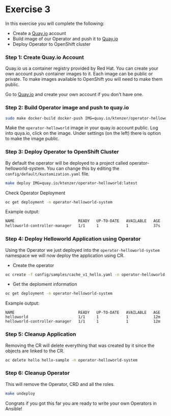 # Exercise 3

In this exercise you will complete the following:

* Create a [Quay.io](https://quay.io/) account
* Build image of our Operator and push it to [Quay.io](https://quay.io/)
* Deploy Operator to OpenShift cluster

### Step 1: Create Quay.io Account

Quay.io us a container registry provided by Red Hat. You can create your own account push container images to it. Each image can be public or private. To make images available to OpenShift you will need to make them public.

Go to [Quay.io](https://quay.io/) and create your own account if you don't have one.

### Step 2: Build Operator image and push to quay.io

```sh
sudo make docker-build docker-push IMG=quay.io/ktenzer/operator-helloworld:latest
```

Make the `operator-helloworld` image in your quay.io account public. Log into quya.io, click on the image. Under settings (on the left) there is option to make the image public.

### Step 3: Deploy Operator to OpenShift Cluster

By default the operator will be deployed to a project called operator-helloworld-system. You can change this by editing the `config/default/kustomization.yaml` file.

```sh
make deploy IMG=quay.io/ktenzer/operator-helloworld:latest
```

Check Operator Deployment

```sh
oc get deployment -n operator-helloworld-system
```

Example output:

```sh
NAME                            READY   UP-TO-DATE   AVAILABLE   AGE
helloworld-controller-manager   1/1     1            1           37s
```

### Step 4: Deploy Helloworld Application using Operator

Using the Operator we just deployed into the `operator-helloworld-system` namespace we will now deploy the application using CR.

* Create the operator

```sh
oc create -f config/samples/cache_v1_hello.yaml -n operator-helloworld-system
```

* Get the deploment information

```sh
oc get deployment -n operator-helloworld-system
```

Example output:

```
NAME                            READY   UP-TO-DATE   AVAILABLE   AGE
helloworld                      1/1     1            1           12m
helloworld-controller-manager   1/1     1            1           12m
```

### Step 5: Cleanup Application
Removing the CR will delete everything that was created by it since the objects are linked to the CR.

```sh
oc delete hello hello-sample -n operator-helloworld-system
```

### Step 6: Cleanup Operator

This will remove the Operator, CRD and all the roles.

```sh
make undeploy
```

Congrats if you got this far you are ready to write your own Operators in Ansible!
